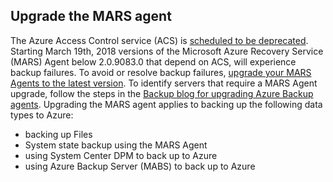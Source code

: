 ## Upgrade the MARS agent
The Azure Access Control service (ACS) is [scheduled to be deprecated](../active-directory/develop/active-directory-acs-migration.md). Starting March 19th, 2018 versions of the Microsoft Azure Recovery Service (MARS) Agent below 2.0.9083.0 that depend on ACS, will experience backup failures. To avoid or resolve backup failures, [upgrade your MARS Agents to the latest version](https://go.microsoft.com/fwlink/?linkid=229525). To identify servers that require a MARS Agent upgrade, follow the steps in the [Backup blog for upgrading Azure Backup agents](https://blogs.technet.microsoft.com/srinathv/2018/01/17/updating-azure-backup-agents/). Upgrading the MARS agent applies to backing up the following data types to Azure:
- backing up Files 
- System state backup using the MARS Agent
- using System Center DPM to back up to Azure
- using Azure Backup Server (MABS) to back up to Azure
